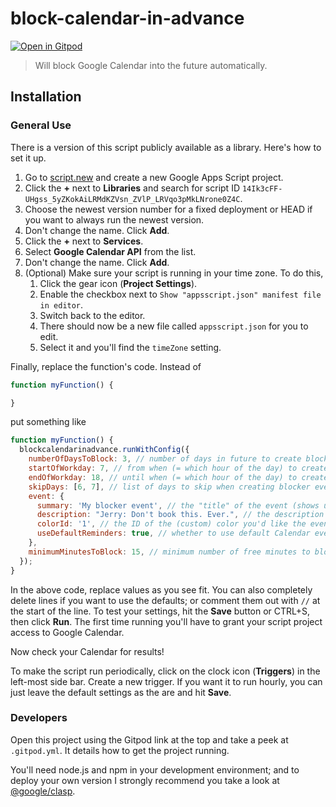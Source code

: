 # block-calendar-in-advance

[![Open in Gitpod](https://gitpod.io/button/open-in-gitpod.svg)](https://gitpod.io/#https://github.com/j-frost/block-calendar-in-advance)

> Will block Google Calendar into the future automatically.

## Installation

### General Use

There is a version of this script publicly available as a library. Here's how to set it up.

1. Go to [script.new](https://script.new/) and create a new Google Apps Script project.
1. Click the **+** next to **Libraries** and search for script ID `14Ik3cFF-UHgss_5yZKokAiLRMdKZVsn_ZVlP_LRVqo3pMkLNrone0Z4C`.
1. Choose the newest version number for a fixed deployment or HEAD if you want to always run the newest version.
1. Don't change the name. Click **Add**.
1. Click the **+** next to **Services**.
1. Select **Google Calendar API** from the list.
1. Don't change the name. Click **Add**.
1. (Optional) Make sure your script is running in your time zone. To do this,
    1. Click the gear icon (**Project Settings**).
    1. Enable the checkbox next to `Show "appsscript.json" manifest file in editor`.
    1. Switch back to the editor.
    1. There should now be a new file called `appsscript.json` for you to edit.
    1. Select it and you'll find the `timeZone` setting.

Finally, replace the function's code. Instead of

```javascript
function myFunction() {

}
```

put something like

```javascript
function myFunction() {
  blockcalendarinadvance.runWithConfig({
    numberOfDaysToBlock: 3, // number of days in future to create blocker events for, detaults to 4
    startOfWorkday: 7, // from when (= which hour of the day) to create blocker events on each day, defaults to 9
    endOfWorkday: 18, // until when (= which hour of the day) to create blocker events on each day, defaults to 17
    skipDays: [6, 7], // list of days to skip when creating blocker events, f.i. weekends (Monday = 1, ..., Sunday = 7), defaults to [6, 7] (Saturday and Sunday)
    event: {
      summary: 'My blocker event', // the "title" of the event (shows up on Google Calendar UI immediately), defaults to 'Do not book'
      description: "Jerry: Don't book this. Ever.", // the description of the Calendar event; use this to add hints on when this blocker may be ignored, defaults to "Please don't book this time slot unless absolutely necessary."
      colorId: '1', // the ID of the (custom) color you'd like the events to be created as (usually 1-9, but can differ depending on Calendar settings), defaults to the calendar's color
      useDefaultReminders: true, // whether to use default Calendar event reminders or not, defaults to false
    },
    minimumMinutesToBlock: 15, // minimum number of free minutes to block (use this to avoid small blocked periods like five minute gaps between events), defaults to 0
  });
}
```

In the above code, replace values as you see fit. You can also completely delete lines if you want to use the defaults; or comment them out with `//` at the start of the line. To test your settings, hit the **Save** button or CTRL+S, then click **Run**. The first time running you'll have to grant your script project access to Google Calendar.

Now check your Calendar for results!

To make the script run periodically, click on the clock icon (**Triggers**) in the left-most side bar. Create a new trigger. If you want it to run hourly, you can just leave the default settings as the are and hit **Save**.

### Developers

Open this project using the Gitpod link at the top and take a peek at `.gitpod.yml`. It details how to get the project running.

You'll need node.js and npm in your development environment; and to deploy your own version I strongly recommend you take a look at [@google/clasp](https://github.com/google/clasp).
